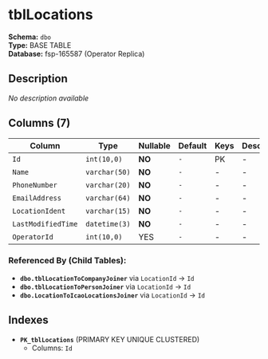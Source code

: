 # tblLocations

**Schema:** `dbo`  
**Type:** BASE TABLE  
**Database:** fsp-165587 (Operator Replica)

## Description

*No description available*

## Columns (7)

| Column | Type | Nullable | Default | Keys | Description |
|--------|------|----------|---------|------|-------------|
| `Id` | `int(10,0)` | **NO** | `-` | PK | - |
| `Name` | `varchar(50)` | **NO** | `-` | - | - |
| `PhoneNumber` | `varchar(20)` | **NO** | `-` | - | - |
| `EmailAddress` | `varchar(64)` | **NO** | `-` | - | - |
| `LocationIdent` | `varchar(15)` | **NO** | `-` | - | - |
| `LastModifiedTime` | `datetime(3)` | **NO** | `-` | - | - |
| `OperatorId` | `int(10,0)` | YES | `-` | - | - |

### Referenced By (Child Tables):

- **`dbo.tblLocationToCompanyJoiner`** 
  via `LocationId` → `Id`
- **`dbo.tblLocationToPersonJoiner`** 
  via `LocationId` → `Id`
- **`dbo.LocationToIcaoLocationsJoiner`** 
  via `LocationId` → `Id`

## Indexes

- **`PK_tblLocations`** (PRIMARY KEY UNIQUE CLUSTERED)
  - Columns: `Id`
